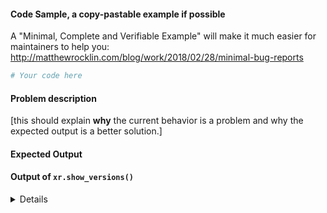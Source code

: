 #### Code Sample, a copy-pastable example if possible

A "Minimal, Complete and Verifiable Example" will make it much easier for maintainers to help you:
<http://matthewrocklin.com/blog/work/2018/02/28/minimal-bug-reports>

```python
# Your code here
```

#### Problem description

[this should explain **why** the current behavior is a problem and why the expected output is a better solution.]

#### Expected Output

#### Output of `xr.show_versions()`

<details>
# Paste the output here xr.show_versions() here

</details>
